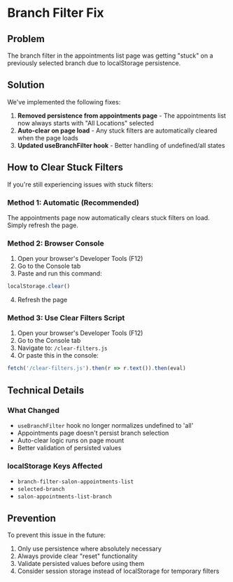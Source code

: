 # Branch Filter Fix

## Problem
The branch filter in the appointments list page was getting "stuck" on a previously selected branch due to localStorage persistence.

## Solution
We've implemented the following fixes:

1. **Removed persistence from appointments page** - The appointments list now always starts with "All Locations" selected
2. **Auto-clear on page load** - Any stuck filters are automatically cleared when the page loads
3. **Updated useBranchFilter hook** - Better handling of undefined/all states

## How to Clear Stuck Filters

If you're still experiencing issues with stuck filters:

### Method 1: Automatic (Recommended)
The appointments page now automatically clears stuck filters on load. Simply refresh the page.

### Method 2: Browser Console
1. Open your browser's Developer Tools (F12)
2. Go to the Console tab
3. Paste and run this command:
```javascript
localStorage.clear()
```
4. Refresh the page

### Method 3: Use Clear Filters Script
1. Open your browser's Developer Tools (F12)
2. Go to the Console tab
3. Navigate to: `/clear-filters.js`
4. Or paste this in the console:
```javascript
fetch('/clear-filters.js').then(r => r.text()).then(eval)
```

## Technical Details

### What Changed
- `useBranchFilter` hook no longer normalizes undefined to 'all'
- Appointments page doesn't persist branch selection
- Auto-clear logic runs on page mount
- Better validation of persisted values

### localStorage Keys Affected
- `branch-filter-salon-appointments-list`
- `selected-branch`
- `salon-appointments-list-branch`

## Prevention
To prevent this issue in the future:
1. Only use persistence where absolutely necessary
2. Always provide clear "reset" functionality
3. Validate persisted values before using them
4. Consider session storage instead of localStorage for temporary filters